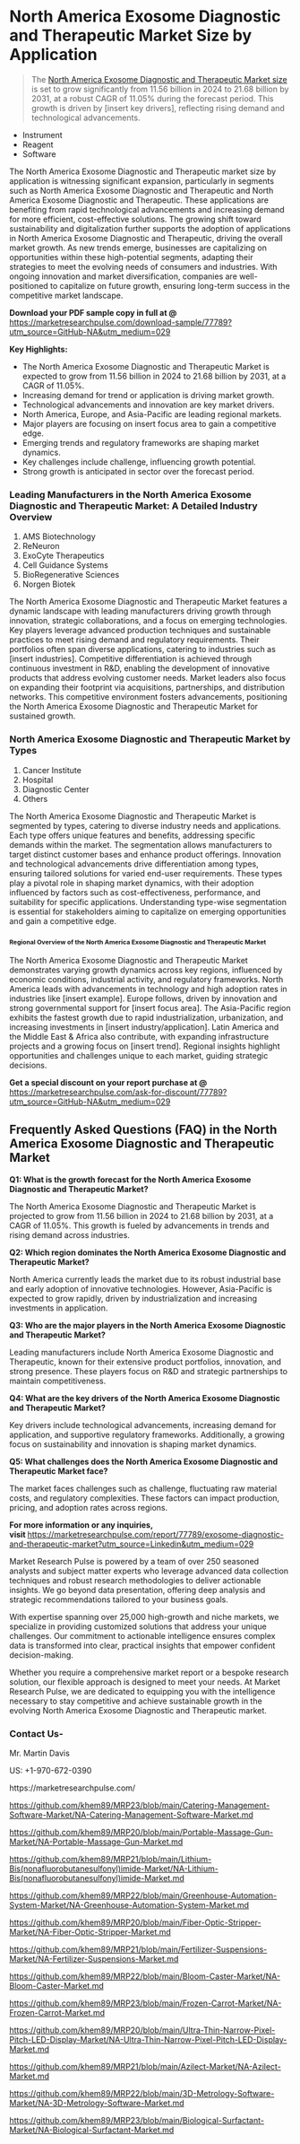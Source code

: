 <h1>North America Exosome Diagnostic and Therapeutic Market&nbsp;Size by Application</h1><blockquote><p>The <a href="https://marketresearchpulse.com/download-sample/77789?utm_source=GitHub-NA&amp;utm_medium=029">North America Exosome Diagnostic and Therapeutic Market size</a> is set to grow significantly from 11.56 billion in 2024 to 21.68 billion by 2031, at a robust CAGR of 11.05% during the forecast period. This growth is driven by [insert key drivers], reflecting rising demand and technological advancements.</p></blockquote><ul><li>Instrument<li> Reagent<li> Software</li></ul><p>The North America Exosome Diagnostic and Therapeutic market size by application is witnessing significant expansion, particularly in segments such as North America Exosome Diagnostic and Therapeutic and North America Exosome Diagnostic and Therapeutic. These applications are benefiting from rapid technological advancements and increasing demand for more efficient, cost-effective solutions. The growing shift toward sustainability and digitalization further supports the adoption of applications in North America Exosome Diagnostic and Therapeutic, driving the overall market growth. As new trends emerge, businesses are capitalizing on opportunities within these high-potential segments, adapting their strategies to meet the evolving needs of consumers and industries. With ongoing innovation and market diversification, companies are well-positioned to capitalize on future growth, ensuring long-term success in the competitive market landscape.</p><p><strong>Download your PDF sample copy in full at @ </strong><a href="https://marketresearchpulse.com/download-sample/77789?utm_source=GitHub-NA&amp;utm_medium=029">https://marketresearchpulse.com/download-sample/77789?utm_source=GitHub-NA&amp;utm_medium=029</a></p><p><strong>Key Highlights: </strong></p><ul><li>The North America Exosome Diagnostic and Therapeutic Market is expected to grow from 11.56 billion in 2024 to 21.68 billion by 2031, at a CAGR of 11.05%.</li><li>Increasing demand for trend or application is driving market growth.</li><li>Technological advancements and innovation are key market drivers.</li><li>North America, Europe, and Asia-Pacific are leading regional markets.</li><li>Major players are focusing on insert focus area to gain a competitive edge.</li><li>Emerging trends and regulatory frameworks are shaping market dynamics.</li><li>Key challenges include challenge, influencing growth potential.</li><li>Strong growth is anticipated in sector over the forecast period.</li></ul><h3>Leading Manufacturers in the North America Exosome Diagnostic and Therapeutic Market: A Detailed Industry Overview</h3><ol><li>AMS Biotechnology</li><li>ReNeuron</li><li>ExoCyte Therapeutics</li><li>Cell Guidance Systems</li><li>BioRegenerative Sciences</li><li>Norgen Biotek</li></ol><div class="flex max-w-full flex-col flex-grow"><div class="min-h-8 text-message flex w-full flex-col items-end gap-2 whitespace-normal break-words [.text-message+&amp;]:mt-5" dir="auto" data-message-author-role="assistant" data-message-id="fd8432e4-4910-450d-b182-61b7bfb0a01f" data-message-model-slug="gpt-4o"><div class="flex w-full flex-col gap-1 empty:hidden first:pt-[3px]"><div class="markdown prose w-full break-words dark:prose-invert light"><p>The North America Exosome Diagnostic and Therapeutic Market features a dynamic landscape with leading manufacturers driving growth through innovation, strategic collaborations, and a focus on emerging technologies. Key players leverage advanced production techniques and sustainable practices to meet rising demand and regulatory requirements. Their portfolios often span diverse applications, catering to industries such as [insert industries]. Competitive differentiation is achieved through continuous investment in R&amp;D, enabling the development of innovative products that address evolving customer needs. Market leaders also focus on expanding their footprint via acquisitions, partnerships, and distribution networks. This competitive environment fosters advancements, positioning the North America Exosome Diagnostic and Therapeutic Market for sustained growth.</p></div></div></div></div><h3>North America Exosome Diagnostic and Therapeutic Market by Types</h3><ol><li>Cancer Institute<li> Hospital<li> Diagnostic Center<li> Others</li></ol><div class="flex max-w-full flex-col flex-grow"><div class="min-h-8 text-message flex w-full flex-col items-end gap-2 whitespace-normal break-words [.text-message+&amp;]:mt-5" dir="auto" data-message-author-role="assistant" data-message-id="084470be-0bb7-4664-bddf-5156b4f41249" data-message-model-slug="gpt-4o-mini"><div class="flex w-full flex-col gap-1 empty:hidden first:pt-[3px]"><div class="markdown prose w-full break-words dark:prose-invert light"><p>The North America Exosome Diagnostic and Therapeutic Market is segmented by types, catering to diverse industry needs and applications. Each type offers unique features and benefits, addressing specific demands within the market. The segmentation allows manufacturers to target distinct customer bases and enhance product offerings. Innovation and technological advancements drive differentiation among types, ensuring tailored solutions for varied end-user requirements. These types play a pivotal role in shaping market dynamics, with their adoption influenced by factors such as cost-effectiveness, performance, and suitability for specific applications. Understanding type-wise segmentation is essential for stakeholders aiming to capitalize on emerging opportunities and gain a competitive edge.</p></div></div></div></div><h3><span style="font-size: 11px;">Regional Overview of the North America Exosome Diagnostic and Therapeutic Market</span></h3><div class="flex max-w-full flex-col flex-grow"><div class="min-h-8 text-message flex w-full flex-col items-end gap-2 whitespace-normal break-words [.text-message+&amp;]:mt-5" dir="auto" data-message-author-role="assistant" data-message-id="e9038762-ce64-4e30-91c9-9bd413514231" data-message-model-slug="gpt-4o-mini"><div class="flex w-full flex-col gap-1 empty:hidden first:pt-[3px]"><div class="markdown prose w-full break-words dark:prose-invert light"><p>The North America Exosome Diagnostic and Therapeutic Market demonstrates varying growth dynamics across key regions, influenced by economic conditions, industrial activity, and regulatory frameworks. North America leads with advancements in technology and high adoption rates in industries like [insert example]. Europe follows, driven by innovation and strong governmental support for [insert focus area]. The Asia-Pacific region exhibits the fastest growth due to rapid industrialization, urbanization, and increasing investments in [insert industry/application]. Latin America and the Middle East &amp; Africa also contribute, with expanding infrastructure projects and a growing focus on [insert trend]. Regional insights highlight opportunities and challenges unique to each market, guiding strategic decisions.</p></div></div></div></div><p><strong>Get a special discount on your report purchase at @ </strong><a href="https://marketresearchpulse.com/ask-for-discount/77789?utm_source=GitHub-NA&amp;utm_medium=029">https://marketresearchpulse.com/ask-for-discount/77789?utm_source=GitHub-NA&amp;utm_medium=029</a></p><h2>Frequently Asked Questions (FAQ) in the North America Exosome Diagnostic and Therapeutic Market</h2><p><strong>Q1: What is the growth forecast for the North America Exosome Diagnostic and Therapeutic Market?</strong></p><p>The North America Exosome Diagnostic and Therapeutic Market is projected to grow from 11.56 billion in 2024 to 21.68 billion by 2031, at a CAGR of 11.05%. This growth is fueled by advancements in trends and rising demand across industries.</p><p><strong>Q2: Which region dominates the North America Exosome Diagnostic and Therapeutic Market?</strong></p><p>North America currently leads the market due to its robust industrial base and early adoption of innovative technologies. However, Asia-Pacific is expected to grow rapidly, driven by industrialization and increasing investments in application.</p><p><strong>Q3: Who are the major players in the North America Exosome Diagnostic and Therapeutic Market?</strong></p><p>Leading manufacturers include North America Exosome Diagnostic and Therapeutic, known for their extensive product portfolios, innovation, and strong presence. These players focus on R&amp;D and strategic partnerships to maintain competitiveness.</p><p><strong>Q4: What are the key drivers of the North America Exosome Diagnostic and Therapeutic Market?</strong></p><p>Key drivers include technological advancements, increasing demand for application, and supportive regulatory frameworks. Additionally, a growing focus on sustainability and innovation is shaping market dynamics.</p><p><strong>Q5: What challenges does the North America Exosome Diagnostic and Therapeutic Market face?</strong></p><p>The market faces challenges such as challenge, fluctuating raw material costs, and regulatory complexities. These factors can impact production, pricing, and adoption rates across regions.</p><p><strong>For more information or any inquiries, visit&nbsp;</strong><a href="https://marketresearchpulse.com/report/77789/exosome-diagnostic-and-therapeutic-market?utm_source=Linkedin&utm_medium=029">https://marketresearchpulse.com/report/77789/exosome-diagnostic-and-therapeutic-market?utm_source=Linkedin&utm_medium=029</a></p><p>Market Research Pulse is powered by a team of over 250 seasoned analysts and subject matter experts who leverage advanced data collection techniques and robust research methodologies to deliver actionable insights. We go beyond data presentation, offering deep analysis and strategic recommendations tailored to your business goals.</p><p>With expertise spanning over 25,000 high-growth and niche markets, we specialize in providing customized solutions that address your unique challenges. Our commitment to actionable intelligence ensures complex data is transformed into clear, practical insights that empower confident decision-making.</p><p>Whether you require a comprehensive market report or a bespoke research solution, our flexible approach is designed to meet your needs. At Market Research Pulse, we are dedicated to equipping you with the intelligence necessary to stay competitive and achieve sustainable growth in the evolving North America Exosome Diagnostic and Therapeutic market.</p><h3><strong>Contact Us-</strong></h3><p>Mr. Martin Davis</p><p>US: +1-970-672-0390</p><p>https://marketresearchpulse.com/</p><p><a href="https://github.com/khem89/MRP23/blob/main/Catering-Management-Software-Market/NA-Catering-Management-Software-Market.md">https://github.com/khem89/MRP23/blob/main/Catering-Management-Software-Market/NA-Catering-Management-Software-Market.md</a></p><p><a href="https://github.com/khem89/MRP20/blob/main/Portable-Massage-Gun-Market/NA-Portable-Massage-Gun-Market.md">https://github.com/khem89/MRP20/blob/main/Portable-Massage-Gun-Market/NA-Portable-Massage-Gun-Market.md</a></p><p><a href="https://github.com/khem89/MRP21/blob/main/Lithium-Bis(nonafluorobutanesulfonyl)imide-Market/NA-Lithium-Bis(nonafluorobutanesulfonyl)imide-Market.md">https://github.com/khem89/MRP21/blob/main/Lithium-Bis(nonafluorobutanesulfonyl)imide-Market/NA-Lithium-Bis(nonafluorobutanesulfonyl)imide-Market.md</a></p><p><a href="https://github.com/khem89/MRP22/blob/main/Greenhouse-Automation-System-Market/NA-Greenhouse-Automation-System-Market.md">https://github.com/khem89/MRP22/blob/main/Greenhouse-Automation-System-Market/NA-Greenhouse-Automation-System-Market.md</a></p><p><a href="https://github.com/khem89/MRP20/blob/main/Fiber-Optic-Stripper-Market/NA-Fiber-Optic-Stripper-Market.md">https://github.com/khem89/MRP20/blob/main/Fiber-Optic-Stripper-Market/NA-Fiber-Optic-Stripper-Market.md</a></p><p><a href="https://github.com/khem89/MRP21/blob/main/Fertilizer-Suspensions-Market/NA-Fertilizer-Suspensions-Market.md">https://github.com/khem89/MRP21/blob/main/Fertilizer-Suspensions-Market/NA-Fertilizer-Suspensions-Market.md</a></p><p><a href="https://github.com/khem89/MRP22/blob/main/Bloom-Caster-Market/NA-Bloom-Caster-Market.md">https://github.com/khem89/MRP22/blob/main/Bloom-Caster-Market/NA-Bloom-Caster-Market.md</a></p><p><a href="https://github.com/khem89/MRP23/blob/main/Frozen-Carrot-Market/NA-Frozen-Carrot-Market.md">https://github.com/khem89/MRP23/blob/main/Frozen-Carrot-Market/NA-Frozen-Carrot-Market.md</a></p><p><a href="https://github.com/khem89/MRP20/blob/main/Ultra-Thin-Narrow-Pixel-Pitch-LED-Display-Market/NA-Ultra-Thin-Narrow-Pixel-Pitch-LED-Display-Market.md">https://github.com/khem89/MRP20/blob/main/Ultra-Thin-Narrow-Pixel-Pitch-LED-Display-Market/NA-Ultra-Thin-Narrow-Pixel-Pitch-LED-Display-Market.md</a></p><p><a href="https://github.com/khem89/MRP21/blob/main/Azilect-Market/NA-Azilect-Market.md">https://github.com/khem89/MRP21/blob/main/Azilect-Market/NA-Azilect-Market.md</a></p><p><a href="https://github.com/khem89/MRP22/blob/main/3D-Metrology-Software-Market/NA-3D-Metrology-Software-Market.md">https://github.com/khem89/MRP22/blob/main/3D-Metrology-Software-Market/NA-3D-Metrology-Software-Market.md</a></p><p><a href="https://github.com/khem89/MRP23/blob/main/Biological-Surfactant-Market/NA-Biological-Surfactant-Market.md">https://github.com/khem89/MRP23/blob/main/Biological-Surfactant-Market/NA-Biological-Surfactant-Market.md</a></p>
